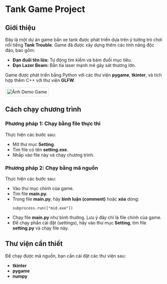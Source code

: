 <!DOCTYPE html>
<html lang="vi">
<head>
    <meta charset="UTF-8">
    <meta name="viewport" content="width=device-width, initial-scale=1.0">

</head>
<body>
    <h1>Tank Game Project</h1>
    <div class="section">
        <h2>Giới thiệu</h2>
        <p>Đây là một dự án game bắn xe tank được phát triển dựa trên ý tưởng trò chơi nổi tiếng <strong>Tank Trouble</strong>. Game đã được xây dựng thêm các tính năng độc đáo, bao gồm:</p>
        <ul>
            <li><strong>Đạn đuổi tên lửa:</strong> Tự động tìm kiếm và bám đuổi mục tiêu.</li>
            <li><strong>Đạn Lazer Beam:</strong> Bắn tia laser mạnh mẽ gây sát thương lớn.</li>
        </ul>
        <p>Game được phát triển bằng Python với các thư viện <strong>pygame</strong>, <strong>tkinter</strong>, và tích hợp thêm C++ với thư viện <strong>GLFW</strong>.</p>
        <img src="https://github.com/quanglam04/python-project/blob/master/Demo.png" alt="Ảnh Demo Game" style="max-width:100%; height:auto; border:1px solid #ddd; border-radius:5px; padding:5px;">
    </div>
    <div class="section">
        <h2>Cách chạy chương trình</h2>
        <h3>Phương pháp 1: Chạy bằng file thực thi</h3>
        <p>Thực hiện các bước sau:</p>
        <ul>
            <li>Mở thư mục <strong>Setting</strong>.</li>
            <li>Tìm file có tên <strong>setting.exe</strong>.</li>
            <li>Nhấp vào file này và chạy chương trình.</li>
        </ul>
        <h3>Phương pháp 2: Chạy bằng mã nguồn</h3>
        <p>Thực hiện các bước sau:</p>
        <ul>
            <li>Vào thư mục chính của game.</li>
            <li>Tìm file <strong>main.py</strong>.</li>
            <li>Trong file <strong>main.py</strong>, hãy <strong>bình luận (comment)</strong> hoặc <strong>xóa</strong> dòng:
                <pre><code>subprocess.run(["mid.exe"])</code></pre>
            </li>
            <li>Chạy file <strong>main.py</strong> như bình thường. Lưu ý đây chỉ là file chính của game.</li>
            <li>Để chạy phần cài đặt (settings), hãy vào thư mục <strong>Setting</strong>, tìm file <strong>setting.py</strong> và chạy file này.</li>
        </ul>
    </div>
    <div class="section">
        <h2>Thư viện cần thiết</h2>
        <p>Để chạy được mã nguồn, bạn cần cài đặt các thư viện sau:</p>
        <ul>
            <li><strong>tkinter</strong></li>
            <li><strong>pygame</strong></li>
            <li><strong>numpy</strong></li>
        </ul>
    </div>
</body>
</html>
